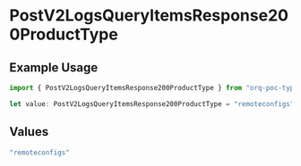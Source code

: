 # PostV2LogsQueryItemsResponse200ProductType

## Example Usage

```typescript
import { PostV2LogsQueryItemsResponse200ProductType } from "orq-poc-typescript-multi-env-version/models/operations";

let value: PostV2LogsQueryItemsResponse200ProductType = "remoteconfigs";
```

## Values

```typescript
"remoteconfigs"
```